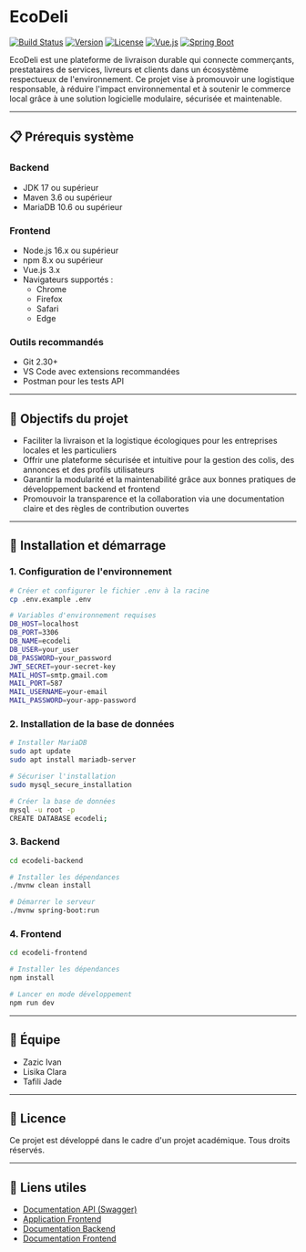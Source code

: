 # EcoDeli

[![Build Status](https://img.shields.io/badge/build-passing-brightgreen)]()
[![Version](https://img.shields.io/badge/version-1.0.0-blue)]()
[![License](https://img.shields.io/badge/license-Academic-yellow)]()
[![Vue.js](https://img.shields.io/badge/Vue.js-3.x-42b883)]()
[![Spring Boot](https://img.shields.io/badge/Spring%20Boot-3.4.x-6db33f)]()

EcoDeli est une plateforme de livraison durable qui connecte commerçants, prestataires de services, livreurs et clients dans un écosystème respectueux de l'environnement. Ce projet vise à promouvoir une logistique responsable, à réduire l'impact environnemental et à soutenir le commerce local grâce à une solution logicielle modulaire, sécurisée et maintenable.

---

## 📋 Prérequis système

### Backend
- JDK 17 ou supérieur
- Maven 3.6 ou supérieur
- MariaDB 10.6 ou supérieur

### Frontend
- Node.js 16.x ou supérieur
- npm 8.x ou supérieur
- Vue.js 3.x
- Navigateurs supportés :
  - Chrome
  - Firefox
  - Safari
  - Edge

### Outils recommandés
- Git 2.30+
- VS Code avec extensions recommandées
- Postman pour les tests API

---

## 🌱 Objectifs du projet

- Faciliter la livraison et la logistique écologiques pour les entreprises locales et les particuliers
- Offrir une plateforme sécurisée et intuitive pour la gestion des colis, des annonces et des profils utilisateurs
- Garantir la modularité et la maintenabilité grâce aux bonnes pratiques de développement backend et frontend
- Promouvoir la transparence et la collaboration via une documentation claire et des règles de contribution ouvertes

---

## 🚀 Installation et démarrage

### 1. Configuration de l'environnement

```bash
# Créer et configurer le fichier .env à la racine
cp .env.example .env

# Variables d'environnement requises
DB_HOST=localhost
DB_PORT=3306
DB_NAME=ecodeli
DB_USER=your_user
DB_PASSWORD=your_password
JWT_SECRET=your-secret-key
MAIL_HOST=smtp.gmail.com
MAIL_PORT=587
MAIL_USERNAME=your-email
MAIL_PASSWORD=your-app-password
```

### 2. Installation de la base de données

```bash
# Installer MariaDB
sudo apt update
sudo apt install mariadb-server

# Sécuriser l'installation
sudo mysql_secure_installation

# Créer la base de données
mysql -u root -p
CREATE DATABASE ecodeli;
```

### 3. Backend

```bash
cd ecodeli-backend

# Installer les dépendances
./mvnw clean install

# Démarrer le serveur
./mvnw spring-boot:run
```

### 4. Frontend

```bash
cd ecodeli-frontend

# Installer les dépendances
npm install

# Lancer en mode développement
npm run dev

```

---

## 👥 Équipe

- Zazic Ivan
- Lisika Clara
- Tafili Jade

---

## 📄 Licence

Ce projet est développé dans le cadre d'un projet académique. Tous droits réservés.

---

## 🔗 Liens utiles

- [Documentation API (Swagger)](http://localhost:8080/swagger-ui/index.html)
- [Application Frontend](http://localhost:5173)
- [Documentation Backend](./ecodeli-backend/README.md)
- [Documentation Frontend](./ecodeli-frontend/README.md)
